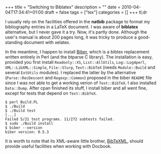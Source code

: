 +++
title = "Switching to Biblatex"
description = ""
date = 2010-04-04T17:34:41+01:00
draft = false
tags = ["tex"]
categories = []
+++
tl;dr
<!--more-->

I usually rely on the facilities offered in the **natbib** package to format my bibliography entries in a LaTeX document. I was aware of **biblatex** alternative, but I never gave it a try. Now, it's partly done. Although the user's manual is about 200 pages long, it was tricky to produce a good-standing document with xelatex.

In the meantime, I happen to install [Biber][Biber], which is a bibtex replacement written entirely in Perl (and the btparse C library). The installation is easy, provided you first install `Readonly::XS`, `List::AllUtils`, `Log::Log4perl`, `XML::LibXML::Simple`, `File::Slurp`, `Text::BibTeX` (needs `Module::Build` and several `ExtUtils` modules). I replaced the latter by the alternative (`Parse::RecDescent` and `Regexp::Common`) proposed in the biber `README` file since I was not able to get a working verion of `Text::BibTeX`. I also installed `Data::Dump`. After cpan finished its stuff, I install biber and all went fine, except for tests that depend on `Text::BibTeX`.

```
$ perl Build.PL
$ ./Build
$ ./Build test
[...]
Failed 5/21 test programs. 11/272 subtests failed.
$ sudo ./Build install
$ biber --version
biber version: 0.5.3
```

It is worth to note that its XML-aware little brother, [BibTeXML][BibTeXML], should provide useful facilities when working with Docbook.

[Biber]: http://biblatex-biber.sourceforge.net/ "Biber"
[BibTeXML]: http://sourceforge.net/projects/bibtexml/ "BibTeXML"